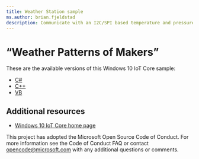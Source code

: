 ```yaml
---
title: Weather Station sample
ms.author: brian.fjeldstad
description: Communicate with an I2C/SPI based temperature and pressure sensor.
---
```


# “Weather Patterns of Makers”

These are the available versions of this Windows 10 IoT Core sample:

*	[C#](./CS/README.md)
*	[C++](./CPP/README.md)
*	[VB](./VB/README.md)

## Additional resources
* [Windows 10 IoT Core home page](https://developer.microsoft.com/en-us/windows/iot/)

This project has adopted the Microsoft Open Source Code of Conduct. For more information see the Code of Conduct FAQ or contact <opencode@microsoft.com> with any additional questions or comments.
